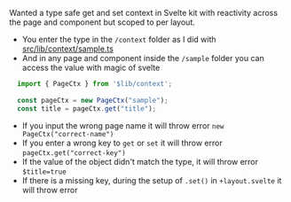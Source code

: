 Wanted a type safe get and set context in Svelte kit with reactivity across the page and component but scoped to per layout.

- You enter the type in the `/context` folder as I did with [src/lib/context/sample.ts](./src/lib/context/sample.ts)
- And in any page and component inside the `/sample` folder you can access the value with magic of svelte

```ts
  import { PageCtx } from '$lib/context';
  
  const pageCtx = new PageCtx("sample");
  const title = pageCtx.get("title");
```

- If you input the wrong page name it will throw error `new PageCtx("correct-name")`
- If you enter a wrong key to `get` or `set` it will throw error `pageCtx.get("correct-key")`
- If the value of the object didn't match the type, it will throw error `$title=true`
- If there is a missing key, during the setup of `.set()` in `+layout.svelte` it will throw error

